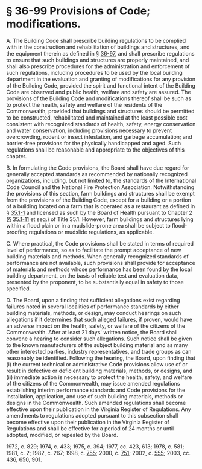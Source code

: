 # § 36-99 Provisions of Code; modifications.

<p>A. The Building Code shall prescribe building regulations to be complied with in the construction and rehabilitation of buildings and structures, and the equipment therein as defined in § <a href='http://law.lis.virginia.gov/vacode/36-97/'>36-97</a>, and shall prescribe regulations to ensure that such buildings and structures are properly maintained, and shall also prescribe procedures for the administration and enforcement of such regulations, including procedures to be used by the local building department in the evaluation and granting of modifications for any provision of the Building Code, provided the spirit and functional intent of the Building Code are observed and public health, welfare and safety are assured. The provisions of the Building Code and modifications thereof shall be such as to protect the health, safety and welfare of the residents of the Commonwealth, provided that buildings and structures should be permitted to be constructed, rehabilitated and maintained at the least possible cost consistent with recognized standards of health, safety, energy conservation and water conservation, including provisions necessary to prevent overcrowding, rodent or insect infestation, and garbage accumulation; and barrier-free provisions for the physically handicapped and aged. Such regulations shall be reasonable and appropriate to the objectives of this chapter.</p><p>B. In formulating the Code provisions, the Board shall have due regard for generally accepted standards as recommended by nationally recognized organizations, including, but not limited to, the standards of the International Code Council and the National Fire Protection Association. Notwithstanding the provisions of this section, farm buildings and structures shall be exempt from the provisions of the Building Code, except for a building or a portion of a building located on a farm that is operated as a restaurant as defined in § <a href='http://law.lis.virginia.gov/vacode/35.1-1/'>35.1-1</a> and licensed as such by the Board of Health pursuant to Chapter 2 (§ <a href='http://law.lis.virginia.gov/vacode/35.1-11/'>35.1-11</a> et seq.) of Title 35.1. However, farm buildings and structures lying within a flood plain or in a mudslide-prone area shall be subject to flood-proofing regulations or mudslide regulations, as applicable.</p><p>C. Where practical, the Code provisions shall be stated in terms of required level of performance, so as to facilitate the prompt acceptance of new building materials and methods. When generally recognized standards of performance are not available, such provisions shall provide for acceptance of materials and methods whose performance has been found by the local building department, on the basis of reliable test and evaluation data, presented by the proponent, to be substantially equal in safety to those specified.</p><p>D. The Board, upon a finding that sufficient allegations exist regarding failures noted in several localities of performance standards by either building materials, methods, or design, may conduct hearings on such allegations if it determines that such alleged failures, if proven, would have an adverse impact on the health, safety, or welfare of the citizens of the Commonwealth. After at least 21 days' written notice, the Board shall convene a hearing to consider such allegations. Such notice shall be given to the known manufacturers of the subject building material and as many other interested parties, industry representatives, and trade groups as can reasonably be identified. Following the hearing, the Board, upon finding that (i) the current technical or administrative Code provisions allow use of or result in defective or deficient building materials, methods, or designs, and (ii) immediate action is necessary to protect the health, safety, and welfare of the citizens of the Commonwealth, may issue amended regulations establishing interim performance standards and Code provisions for the installation, application, and use of such building materials, methods or designs in the Commonwealth. Such amended regulations shall become effective upon their publication in the Virginia Register of Regulations. Any amendments to regulations adopted pursuant to this subsection shall become effective upon their publication in the Virginia Register of Regulations and shall be effective for a period of 24 months or until adopted, modified, or repealed by the Board.</p><p>1972, c. 829; 1974, c. 433; 1975, c. 394; 1977, cc. 423, 613; 1978, c. 581; 1981, c. 2; 1982, c. 267; 1998, c. <a href='http://lis.virginia.gov/cgi-bin/legp604.exe?981+ful+CHAP0755'>755</a>; 2000, c. <a href='http://lis.virginia.gov/cgi-bin/legp604.exe?001+ful+CHAP0751'>751</a>; 2002, c. <a href='http://lis.virginia.gov/cgi-bin/legp604.exe?021+ful+CHAP0555'>555</a>; 2003, cc. <a href='http://lis.virginia.gov/cgi-bin/legp604.exe?031+ful+CHAP0436'>436</a>, <a href='http://lis.virginia.gov/cgi-bin/legp604.exe?031+ful+CHAP0650'>650</a>, <a href='http://lis.virginia.gov/cgi-bin/legp604.exe?031+ful+CHAP0901'>901</a>.</p>